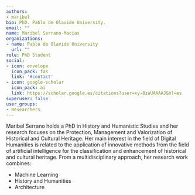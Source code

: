 ```yaml
---
authors:
- maribel
bio: PhD. Pablo de Olavide University.
email: ""
name: Maribel Serrano-Macias
organizations:
- name: Pablo de Olavide University
  url: ""
role: PhD Student
social:
- icon: envelope
  icon_pack: fas
  link: '#contact'
- icon: google-scholar
  icon_pack: ai
  link: https://scholar.google.es/citations?user=xy-8zaUAAAAJ&hl=es
superuser: false
user_groups:
- Researchers
---
```


Maribel Serrano holds a PhD in History and Humanistic Studies and her research focuses on the Protection, Management and Valorization of Historical and Cultural Heritage. Her main interest in the field of Digital Humanities is related to the application of innovative methods from the field of artificial intelligence for the classification and enhancement of historical and cultural heritage. From a multidisciplinary approach, her research work combines:

+ Machine Learning
+ History and Humanities
+ Architecture
